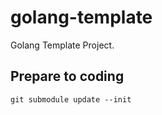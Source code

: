 # golang-template
Golang Template Project.

## Prepare to coding

```
git submodule update --init

```